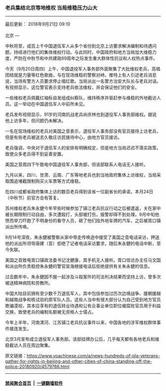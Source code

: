 ### 老兵集结北京等地维权 当局维稳压力山大
------------------------

<div class="published">
 <span class="date" title="中国时间">
  <time datetime="2018-09-21T09:10:00+08:00">
   最后更新： 2018年9月21日 09:10
  </time>
 </span>
</div>
<br/>
<div class="wsw">
 <span class="dateline">
  北京 —
 </span>
 <p>
  中秋将至，成百上千中国退伍军人从多个省份到北京上访要求解决编制和待遇问题，持续进行他们的集体维权行动。与此同时，中国政府和地方当局加大维稳力度，严防在中秋节和中共建政69周年之际发生重大群体性抗议和人权热点事件。
 </p>
 <p>
  今天（9月20日周四）上午，中国退役军人事务部外面聚集了大批维权老兵，高唱团结就是力量等红色歌曲，与在现场维稳的警察对峙。推特上有人引述老兵消息说，当场有警方人员要求停止唱红歌。当局派出一名警方治安大队长与老兵对话。有视频显示，这位警官表示支持老兵依法维权，并会保证他们的安全。
 </p>
 <p>
  一些维权老兵佩戴红袖标自发组成纠察队，维持秩序并驱赶参与维稳的外地截访人员。这一举动在中国退伍军人中前所未见。
 </p>
 <p>
  老兵发布视频显示，91岁的河南抗战老兵尚庆林也到退役军人事务部维权。据说他上访多年，但问题仍未解决。
 </p>
 <p>
  一名在现场维权的老兵对美国之音表示，退役军人事务部没有官员接待上访老兵，但是有些老兵被送去久敬庄访民接待中心，由地方官员接访。
 </p>
 <p>
  老兵强调，中央对于退伍军人的安排有明确规定，但是地方当局迟迟不落实政策，致使众多老兵得不到妥善安置。
 </p>
 <p>
  美国之音周四下午致电中国退役军人事务部，但该部联系人电话无人接听。
 </p>
 <p>
  九月以来，四川、甘肃、云南、广东等地老兵也到当地政府集体上访维权，当局采取围追堵截限制购买火车票等方式维稳。
 </p>
 <p>
  在四川成都省政府集体上访的数百老兵得到该省一位副省长的承诺，本月24日（中秋节）前官方会有答复。
 </p>
 <p>
  苏州维权老兵朱永健今年早些时候参加了镇江老兵抗议行动之后被遣返，关在家中被长期限制行动自由，多次遭殴打，头部被打伤，报警却得不到处理。9月中旬他愤而举刀吓跑了不明身份的看守人员，砸了他们挂外地车牌的汽车，之后被胥口镇派出所传唤。
 </p>
 <p>
  9月14号深夜，朱永健被警察从家中带走传唤途中接受了美国之音电话采访，押送他的派出所领导唐建（音）拒绝了记者电话采访要求，随后朱永健的电话中断，至今失联。
 </p>
 <p>
  美国之音致电胥口镇政法委书记沈健康，其手机无人接听。胥口信访办主任马文国和派出所负责稳控朱永健的警官吴海根接电话后拒绝提供有关朱永健的信息。
 </p>
 <p>
  过去数年中，朱永健因不服一起涉及斗殴案件的司法判决结果而坚持上访，曾多次被送精神病院和劳教所。
 </p>
 <p>
  中国大陆目前拥有至少数千万退伍军人，其中包括参加过历次边境战争、援朝援越和越南战争和核试验的原军队人员。这些人当中有很大部分认为自己受到地方官员欺骗漠视，其本应享有的退伍转业待遇和公有企事业单位职位被腐败官员用于利益交换，致使老兵的编制名额被无资格人士侵占。
 </p>
 <p>
  今年上半年，河南漯河、江苏镇江老兵抗议事件以来，中国各地的涉军维权群体事件接连发生。
 </p>
 <p>
  北京3月宣布成立退役军人事务部。该部挂牌办公后，几乎每天都有各地老兵和维稳截访人员在周边聚集。
 </p>
</div>

原文链接：https://www.voachinese.com/a/news-hundreds-of-pla-veterans-gather-for-rights-in-beijing-and-other-cities-of-china-standing-off-the-police-20180920/4579766.html


------------------------
#### [禁闻聚合首页](https://github.com/gfw-breaker/banned-news/blob/master/README.md) &nbsp;|&nbsp;  [一键翻墙软件](https://github.com/gfw-breaker/nogfw/blob/master/README.md)